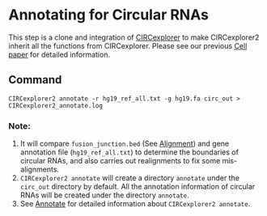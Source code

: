 # Annotating for Circular RNAs

This step is a clone and integration of [CIRCexplorer](http://yanglab.github.io/CIRCexplorer/) to make CIRCexplorer2 inherit all the functions from CIRCexplorer. Please see our previous [Cell paper](http://www.sciencedirect.com/science/article/pii/S0092867414011118) for detailed information.

## Command

```
CIRCexplorer2 annotate -r hg19_ref_all.txt -g hg19.fa circ_out > CIRCexplorer2_annotate.log
```

### Note:
1. It will compare `fusion_junction.bed` (See [Alignment](../tutorial/alignment.md)) and gene annotation file (`hg19_ref_all.txt`) to determine the boundaries of circular RNAs, and also carries out realignments to fix some mis-alignments.
2. `CIRCexplorer2 annotate` will create a directory `annotate` under the `circ_out` directory by default. All the annotation information of circular RNAs will be created under the directory `annotate`.
3. See [Annotate](../modules/annotate.md) for detailed information about `CIRCexplorer2 annotate`.
